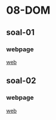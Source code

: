# 08-DOM
## soal-01
### webpage
[web](https://moon3903.github.io/full-stack-web-assignments/06-JavaScript-Dasar/08-DOM/soal-01/index.html) <br>
## soal-02
### webpage
[web](https://moon3903.github.io/full-stack-web-assignments/06-JavaScript-Dasar/08-DOM/soal-02/index.html) <br>
